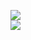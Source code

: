 [![](https://img.shields.io/badge/Made%20With-Github%20Spray-lightgrey.svg?style=for-the-badge&logo=github)](https://github.com/Annihil/github-spray#9908)  
[![](https://i.imgur.com/2DrTn0Z.gif)](https://github.com/Annihil/github-spray)